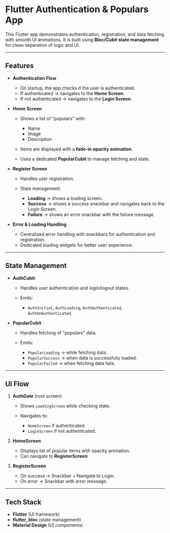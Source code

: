 # Flutter Authentication & Populars App

This Flutter app demonstrates authentication, registration, and data fetching with smooth UI animations. It is built using **Bloc/Cubit state management** for clean separation of logic and UI.

---

## Features

* **Authentication Flow**

  * On startup, the app checks if the user is authenticated.
  * If authenticated → navigates to the **Home Screen**.
  * If not authenticated → navigates to the **Login Screen**.

* **Home Screen**

  * Shows a list of "populars" with:

    * Name
    * Image
    * Description
  * Items are displayed with a **fade-in opacity animation**.
  * Uses a dedicated **PopularCubit** to manage fetching and state.

* **Register Screen**

  * Handles user registration.
  * State management:

    * **Loading** → shows a loading screen.
    * **Success** → shows a success snackbar and navigates back to the Login Screen.
    * **Failure** → shows an error snackbar with the failure message.

* **Error & Loading Handling**

  * Centralized error handling with snackbars for authentication and registration.
  * Dedicated loading widgets for better user experience.

---

## State Management

* **AuthCubit**

  * Handles user authentication and login/logout states.
  * Emits:

    * `AuthInitial`, `AuthLoading`, `AuthAuthenticated`, `AuthUnAuthenticated`.

* **PopularCubit**

  * Handles fetching of "populars" data.
  * Emits:

    * `PopularLoading` → while fetching data.
    * `PopularSuccess` → when data is successfully loaded.
    * `PopularFailed` → when fetching data fails.

---

## UI Flow

1. **AuthGate** (root screen)

   * Shows `LoadingScreen` while checking state.
   * Navigates to:

     * `HomeScreen` if authenticated.
     * `LoginScreen` if not authenticated.

2. **HomeScreen**

   * Displays list of popular items with opacity animation.
   * Can navigate to **RegisterScreen**.

3. **RegisterScreen**

   * On success → Snackbar + Navigate to Login.
   * On error → Snackbar with error message.

---

## Tech Stack

* **Flutter** (UI framework)
* **flutter_bloc** (state management)
* **Material Design** (UI components)
